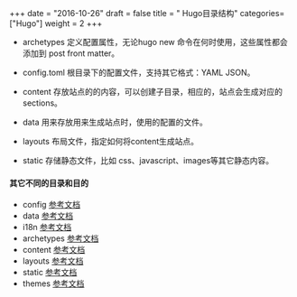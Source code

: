 +++
date = "2016-10-26"
draft = false
title = " Hugo目录结构"
categories=["Hugo"]
weight = 2
+++

* archetypes 定义配置属性，无论hugo new 命令在何时使用，这些属性都会添加到 post front matter。

* config.toml 根目录下的配置文件，支持其它格式：YAML JSON。
* content 存放站点的的内容，可以创建子目录，相应的，站点会生成对应的sections。
* data 用来存放用来生成站点时，使用的配置的文件。
* layouts 布局文件，指定如何将content生成站点。
* static 存储静态文件，比如 css、javascript、images等其它静态内容。

#### 其它不同的目录和目的
* config [参考文档](https://gohugo.io/overview/configuration/)
* data [参考文档](https://gohugo.io/extras/datafiles/)
* i18n [参考文档](https://gohugo.io/content/multilingual/#translation-of-strings)
* archetypes [参考文档](https://gohugo.io/content/archetypes/)
* content [参考文档](https://gohugo.io/content/organization/)
* layouts [参考文档](https://gohugo.io/templates/overview/)
* static [参考文档](https://gohugo.io/themes/creation/#static)
* themes [参考文档](https://gohugo.io/themes/overview/)

